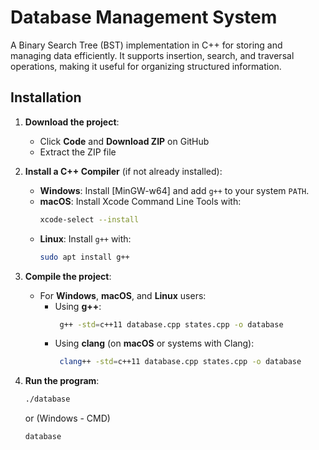 # Database Management System 

A Binary Search Tree (BST) implementation in C++ for storing and managing data efficiently. It supports insertion, search, and traversal operations, making it useful for organizing structured information.

## Installation  

1. **Download the project**:  
   - Click **Code** and **Download ZIP** on GitHub  
   - Extract the ZIP file  

2. **Install a C++ Compiler** (if not already installed):  
   - **Windows**: Install [MinGW-w64] and add `g++` to your system `PATH`.  
   - **macOS**: Install Xcode Command Line Tools with:  
     ```sh
     xcode-select --install
     ```  
   - **Linux**: Install `g++` with:  
     ```sh
     sudo apt install g++
     ```  

3. **Compile the project**:  
   - For **Windows**, **macOS**, and **Linux** users:  
     - Using **g++**:  
       ```sh
        g++ -std=c++11 database.cpp states.cpp -o database
       ```  
     - Using **clang** (on **macOS** or systems with Clang):  
       ```sh
        clang++ -std=c++11 database.cpp states.cpp -o database
       ```  

4. **Run the program**:  
   ```sh
   ./database
   ```
   or (Windows - CMD)
   ```sh
   database
   ```
